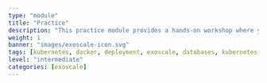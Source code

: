 ```yaml
---
type: "module"
title: "Practice"
description: "This practice module provides a hands-on workshop where you’ll learn to deploy a microservice application in Kubernetes using Exoscale’s platform and open-source tools."
weight: 1
banner: "images/exoscale-icon.svg"
tags: [kubernetes, docker, deployment, exoscale, databases, kubernetes-resources, infrastructure]
level: "intermediate"
categories: [exoscale]
---
```

